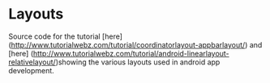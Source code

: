 # Layouts
Source code for the tutorial [here] (http://www.tutorialwebz.com/tutorial/coordinatorlayout-appbarlayout/) and [here] (http://www.tutorialwebz.com/tutorial/android-linearlayout-relativelayout/)showing the various layouts used in android app development.

